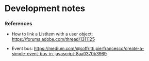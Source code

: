 # Development notes

### References

* How to link a ListItem with a user object: https://forums.adobe.com/thread/1311125

* Event bus: https://medium.com/@soffritti.pierfrancesco/create-a-simple-event-bus-in-javascript-8aa0370b3969
